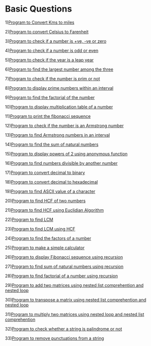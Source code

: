 # Basic Questions

1)[Program to Convert Kms to miles](https://github.com/Dev-John125/Python/blob/main/problems/01_Kms_to_miles.ipynb)

2)[Program to convert Celsius to Farenheit](https://github.com/Dev-John125/Python/blob/main/problems/02_Celcius_To_Farhanheit.ipynb)

3)[Program to check if a number is +ve, -ve or zero](https://github.com/Dev-John125/Python/blob/main/problems/03_Positive_Negative_Zero.ipynb)

4)[Program to check if a number is odd or even](https://github.com/Dev-John125/Python/blob/main/problems/04_Odd_Even.ipynb)

5)[Program to check if the year is a leap year](https://github.com/Dev-John125/Python/blob/main/problems/05_LeapYear.ipynb)

6)[Program to find the largest number among the three](https://github.com/Dev-John125/Python/blob/main/problems/06_Largest_Among_Three.ipynb)

7)[Program to check if the number is prim or not](https://github.com/Dev-John125/Python/blob/main/problems/07_Prime.ipynb)

8)[Program to display prime numbers within an interval](https://github.com/Dev-John125/Python/blob/main/problems/08_Prime_Within_A_Range.ipynb)

9)[Program to find the factorial of the number](https://github.com/Dev-John125/Python/blob/main/problems/09_Factorial.ipynb)

10)[Program to display multiplication table of a number](https://github.com/Dev-John125/Python/blob/main/problems/10_Multiplication_Table.ipynb)

11)[Program to print the fibonacci sequence](https://github.com/Dev-John125/Python/blob/main/problems/11_Fibonacci_Series.ipynb)

12)[Program to check if the number is an Armstrong number](https://github.com/Dev-John125/Python/blob/main/problems/12_Armstrong.ipynb)

13)[Program to find Armstrong numbers in an interval](https://github.com/Dev-John125/Python/blob/main/problems/13_Armstrong_interval.ipynb)

14)[Program to find the sum of natural numbers](https://github.com/Dev-John125/Python/blob/main/problems/14_Sum_of_natural_numbers.ipynb)

15)[Program to display powers of 2 using anonymous function](https://github.com/Dev-John125/Python/blob/main/problems/15_Powers_of_2_anonymous_function.ipynb)

16)[Program to find numbers divisible by another number](https://github.com/Dev-John125/Python/blob/main/problems/16_Divisibility_problem.ipynb)

17)[Program to convert decimal to binary](https://github.com/Dev-John125/Python/blob/main/problems/17_Decimal_To_Binary.ipynb)

18)[Program to convert decimal to hexadecimal](https://github.com/Dev-John125/Python/blob/main/problems/18_Decimal_To_Hexadecimal.ipynb)

19)[Program to find ASCII value of a character](https://github.com/Dev-John125/Python/blob/main/problems/19_Finding_Ascii_values.ipynb)

20)[Program to find HCF of two numbers](https://github.com/Dev-John125/Python/blob/main/problems/20_HCF.ipynb)

21)[Program to find HCF using Euclidian Algorithm](https://github.com/Dev-John125/Python/blob/main/problems/21_HCF_using_Euclidian_Algo.ipynb)

22)[Program to find LCM](https://github.com/Dev-John125/Python/blob/main/problems/22_LCM.ipynb)

23)[Program to find LCM using HCF](https://github.com/Dev-John125/Python/blob/main/problems/23_LCM_using_GCD.ipynb)

24)[Program to find the factors of a number](https://github.com/Dev-John125/Python/blob/main/problems/24_Factors.ipynb)

25)[Program to make a simple calculator](https://github.com/Dev-John125/Python/blob/main/problems/25_Simple_Calculator.ipynb)

26)[Program to display Fibonacci sequence using recursion](https://github.com/Dev-John125/Python/blob/main/problems/26_Fibonacci_recursion.ipynb)

27)[Program to find sum of natural numbers using recursion](https://github.com/Dev-John125/Python/blob/main/problems/27_Sum_of_natural_numbers_recursion.ipynb)

28)[Program to find factorial of a number using recursion](https://github.com/Dev-John125/Python/blob/main/problems/28_Factorial_recursion.ipynb)

29)[Program to add two matrices using nested list comprehention and nested loop](https://github.com/Dev-John125/Python/blob/main/problems/29_Adding_Matrices.ipynb)

30)[Program to transpose a matrix using nested list comprehention and nested loop](https://github.com/Dev-John125/Python/blob/main/problems/30_Transpose_Matrix_loop_list.ipynb)

31)[Program to multiply two matrices using nested loop and nested list comprehention](https://github.com/Dev-John125/Python/blob/main/problems/31_Multiplying_matrices.ipynb)

32)[Program to check whether a string is palindrome or not](https://github.com/Dev-John125/Python/blob/main/problems/31_Palindrome.ipynb)

33)[Program to remove punctuations from a string](https://github.com/Dev-John125/Python/blob/main/problems/30_Removing_Punctuations.ipynb)

